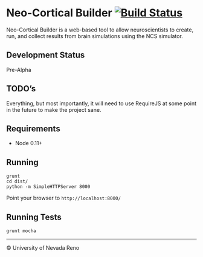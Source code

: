 # Neo-Cortical Builder [![Build Status](https://travis-ci.org/BrainComputationLab/ncb.png)](https://travis-ci.org/BrainComputationLab/ncb)

Neo-Cortical Builder is a web-based tool to allow neuroscientists to create,
run, and collect results from brain simulations using the NCS simulator.

## Development Status

Pre-Alpha

## TODO’s

Everything, but most importantly, it will need to use RequireJS at some point
in the future to make the project sane.

## Requirements

* Node 0.11+

## Running

~~~~
grunt
cd dist/
python -m SimpleHTTPServer 8000
~~~~

Point your browser to <code>http://localhost:8000/</code>

## Running Tests

~~~~
grunt mocha
~~~~

-----------
&copy; University of Nevada Reno
